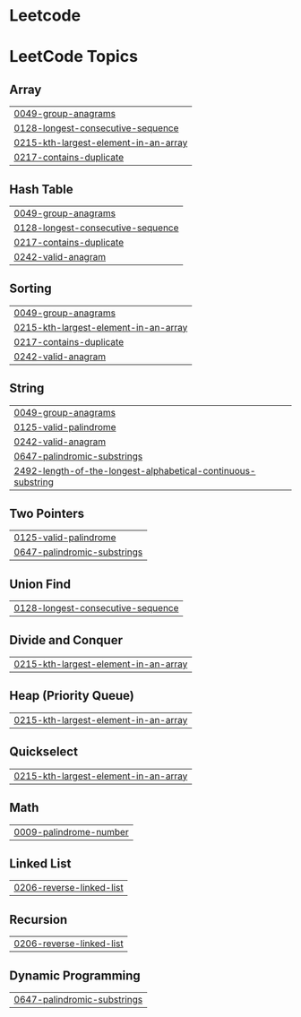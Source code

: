 # Leetcode
<!---LeetCode Topics Start-->
# LeetCode Topics
## Array
|  |
| ------- |
| [0049-group-anagrams](https://github.com/ratheeshkumar25/Leetcode/tree/master/0049-group-anagrams) |
| [0128-longest-consecutive-sequence](https://github.com/ratheeshkumar25/Leetcode/tree/master/0128-longest-consecutive-sequence) |
| [0215-kth-largest-element-in-an-array](https://github.com/ratheeshkumar25/Leetcode/tree/master/0215-kth-largest-element-in-an-array) |
| [0217-contains-duplicate](https://github.com/ratheeshkumar25/Leetcode/tree/master/0217-contains-duplicate) |
## Hash Table
|  |
| ------- |
| [0049-group-anagrams](https://github.com/ratheeshkumar25/Leetcode/tree/master/0049-group-anagrams) |
| [0128-longest-consecutive-sequence](https://github.com/ratheeshkumar25/Leetcode/tree/master/0128-longest-consecutive-sequence) |
| [0217-contains-duplicate](https://github.com/ratheeshkumar25/Leetcode/tree/master/0217-contains-duplicate) |
| [0242-valid-anagram](https://github.com/ratheeshkumar25/Leetcode/tree/master/0242-valid-anagram) |
## Sorting
|  |
| ------- |
| [0049-group-anagrams](https://github.com/ratheeshkumar25/Leetcode/tree/master/0049-group-anagrams) |
| [0215-kth-largest-element-in-an-array](https://github.com/ratheeshkumar25/Leetcode/tree/master/0215-kth-largest-element-in-an-array) |
| [0217-contains-duplicate](https://github.com/ratheeshkumar25/Leetcode/tree/master/0217-contains-duplicate) |
| [0242-valid-anagram](https://github.com/ratheeshkumar25/Leetcode/tree/master/0242-valid-anagram) |
## String
|  |
| ------- |
| [0049-group-anagrams](https://github.com/ratheeshkumar25/Leetcode/tree/master/0049-group-anagrams) |
| [0125-valid-palindrome](https://github.com/ratheeshkumar25/Leetcode/tree/master/0125-valid-palindrome) |
| [0242-valid-anagram](https://github.com/ratheeshkumar25/Leetcode/tree/master/0242-valid-anagram) |
| [0647-palindromic-substrings](https://github.com/ratheeshkumar25/Leetcode/tree/master/0647-palindromic-substrings) |
| [2492-length-of-the-longest-alphabetical-continuous-substring](https://github.com/ratheeshkumar25/Leetcode/tree/master/2492-length-of-the-longest-alphabetical-continuous-substring) |
## Two Pointers
|  |
| ------- |
| [0125-valid-palindrome](https://github.com/ratheeshkumar25/Leetcode/tree/master/0125-valid-palindrome) |
| [0647-palindromic-substrings](https://github.com/ratheeshkumar25/Leetcode/tree/master/0647-palindromic-substrings) |
## Union Find
|  |
| ------- |
| [0128-longest-consecutive-sequence](https://github.com/ratheeshkumar25/Leetcode/tree/master/0128-longest-consecutive-sequence) |
## Divide and Conquer
|  |
| ------- |
| [0215-kth-largest-element-in-an-array](https://github.com/ratheeshkumar25/Leetcode/tree/master/0215-kth-largest-element-in-an-array) |
## Heap (Priority Queue)
|  |
| ------- |
| [0215-kth-largest-element-in-an-array](https://github.com/ratheeshkumar25/Leetcode/tree/master/0215-kth-largest-element-in-an-array) |
## Quickselect
|  |
| ------- |
| [0215-kth-largest-element-in-an-array](https://github.com/ratheeshkumar25/Leetcode/tree/master/0215-kth-largest-element-in-an-array) |
## Math
|  |
| ------- |
| [0009-palindrome-number](https://github.com/ratheeshkumar25/Leetcode/tree/master/0009-palindrome-number) |
## Linked List
|  |
| ------- |
| [0206-reverse-linked-list](https://github.com/ratheeshkumar25/Leetcode/tree/master/0206-reverse-linked-list) |
## Recursion
|  |
| ------- |
| [0206-reverse-linked-list](https://github.com/ratheeshkumar25/Leetcode/tree/master/0206-reverse-linked-list) |
## Dynamic Programming
|  |
| ------- |
| [0647-palindromic-substrings](https://github.com/ratheeshkumar25/Leetcode/tree/master/0647-palindromic-substrings) |
<!---LeetCode Topics End-->